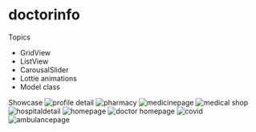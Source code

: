 # doctorinfo

Topics
- GridView
- ListView
- CarousalSlider
- Lottie animations
- Model class


Showcase
![profile detail](https://github.com/user-attachments/assets/f3554f10-2e60-4d2d-bcf6-b673217f68aa)
![pharmacy](https://github.com/user-attachments/assets/736e3213-8b4e-48af-8969-c1f307667f21)
![medicinepage](https://github.com/user-attachments/assets/6c196d2d-bfc0-47d9-a11d-170b06daa0ed)
![medical shop](https://github.com/user-attachments/assets/2e896df5-e855-46b1-a863-696d57e64f65)
![hospitaldetail](https://github.com/user-attachments/assets/c5d6c1f1-2070-46a5-a8d5-6bab13403880)
![homepage](https://github.com/user-attachments/assets/b288887a-6cb7-497f-bcd3-10be40b42338)
![doctor homepage](https://github.com/user-attachments/assets/84696b55-3dab-455b-b974-dc558e67d9b0)
![covid](https://github.com/user-attachments/assets/2230595b-1afc-4d64-a397-72631d6180af)
![ambulancepage](https://github.com/user-attachments/assets/ae3a9254-4db1-4198-954a-0fe567e899f6)

